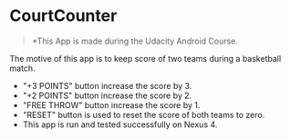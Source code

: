 # CourtCounter

>*This App is made during the Udacity Android Course.

The motive of this app is to keep score of two teams during a basketball match.
* "+3 POINTS" button increase the score by 3.
* "+2 POINTS" button increase the score by 2.
* "FREE THROW" button increase the score by 1.
* "RESET" button is used to reset the score of both teams to zero.
* This app is run and tested successfully on Nexus 4.
